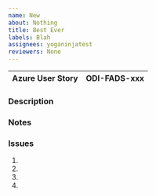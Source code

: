 ```yaml
---
name: New
about: Nothing
title: Best Ever
labels: Blah
assignees: yoganinjatest
reviewers: None
---
```


| Azure User Story | ODI-FADS-xxx |
|---|---|

### Description

### Notes

### Issues
1.
1.
1.
1.
